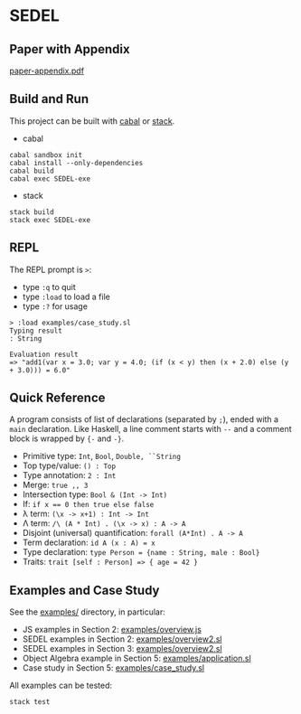 # SEDEL

## Paper with Appendix

[paper-appendix.pdf](paper-appendix.pdf)

## Build and Run

This project can be built with
[cabal](https://www.haskell.org/cabal/download.html) or
[stack](https://docs.haskellstack.org/en/stable/README/).

* cabal
```
cabal sandbox init
cabal install --only-dependencies
cabal build
cabal exec SEDEL-exe
```

* stack
```
stack build
stack exec SEDEL-exe
```

## REPL

The REPL prompt is `>`:
- type `:q` to quit
- type `:load` to load a file
- type `:?` for usage

```
> :load examples/case_study.sl 
Typing result
: String

Evaluation result
=> "add1(var x = 3.0; var y = 4.0; (if (x < y) then (x + 2.0) else (y + 3.0))) = 6.0"
```

## Quick Reference

A program consists of list of declarations (separated by `;`), ended with a `main` declaration.
Like Haskell, a line comment starts with `--` and a comment block is wrapped by
`{-` and `-}`. 

* Primitive type: `Int`, `Bool`, `Double, ``String`
* Top type/value: `() : Top`
* Type annotation: `2 : Int`
* Merge: `true ,, 3`
* Intersection type: `Bool & (Int -> Int)`
* If: `if x == 0 then true else false`
* λ term: `(\x -> x+1) : Int -> Int`
* Λ term: `/\ (A * Int) . (\x -> x) : A -> A`
* Disjoint (universal) quantification: `forall (A*Int) . A -> A`
* Term declaration: `id A (x : A) = x`
* Type declaration: `type Person = {name : String, male : Bool}`
* Traits: `trait [self : Person] => { age = 42 }`


## Examples and Case Study

See the [examples/](./examples/) directory, in particular:
- JS examples in Section 2: [examples/overview.js](./examples/overview.js)
- SEDEL examples in Section 2: [examples/overview2.sl](./examples/overview2.sl)
- SEDEL examples in Section 3: [examples/overview2.sl](./examples/overview2.sl)
- Object Algebra example in Section 5: [examples/application.sl](./examples/application.sl)
- Case study in Section 5: [examples/case_study.sl](./examples/case_study.sl)

All examples can be tested:

```
stack test
```
